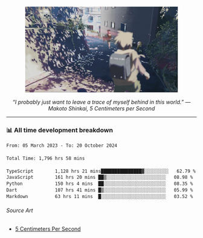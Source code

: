 <p align="center"><img src="asset/header.jpg" width="80%"/></p>
<p align="center"><i>“I probably just want to leave a trace of myself behind in this world.” ― Makoto Shinkai, 5 Centimeters per Second</i></p>

---
<!--
<details>
  <summary>📃 My Resume</summary>

### Education

- 📖 **Computer Science**\
📆 10/2021 - present\
📍 **Thang Long University** - Hoang Mai, Hanoi, Vietnam

### Experience

<img align="right" src="https://img.shields.io/badge/Figma-F24E1E?style=flat&logo=figma&logoColor=white"/>
<img align="right" src="https://img.shields.io/badge/node.js-6DA55F?style=flat&logo=node.js&logoColor=white"/>
<img align="right" src="https://img.shields.io/badge/Next.js-black?style=flat&logo=next.js&logoColor=white"/>
<img align="right" src="https://img.shields.io/badge/TypeScript-007ACC?style=flat&logo=typescript&logoColor=white"/>


- 👨‍💻 **Frontend Web Intern**\
📆 07/2023 - present\
📍 **MQ ICT Solutions** - Hoang Mai, Hanoi, Vietnam
</details> 
-->

### 📊 All time development breakdown

<!--START_SECTION:waka-->

```txt
From: 05 March 2023 - To: 20 October 2024

Total Time: 1,796 hrs 58 mins

TypeScript        1,128 hrs 21 mins███████████████▓░░░░░░░░░   62.79 %
JavaScript        161 hrs 20 mins ██▒░░░░░░░░░░░░░░░░░░░░░░   08.98 %
Python            150 hrs 4 mins  ██░░░░░░░░░░░░░░░░░░░░░░░   08.35 %
Dart              107 hrs 41 mins █▒░░░░░░░░░░░░░░░░░░░░░░░   05.99 %
Markdown          63 hrs 11 mins  █░░░░░░░░░░░░░░░░░░░░░░░░   03.52 %
```

<!--END_SECTION:waka-->

###### Source Art

-  [5 Centimeters Per Second](https://wallhaven.cc/w/nrowq1)

